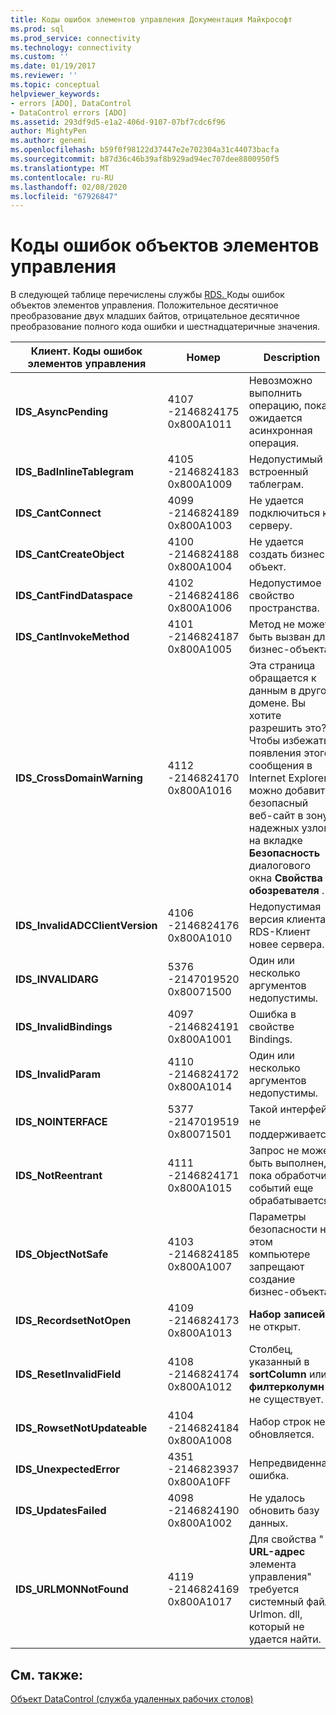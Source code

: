 ```yaml
---
title: Коды ошибок элементов управления Документация Майкрософт
ms.prod: sql
ms.prod_service: connectivity
ms.technology: connectivity
ms.custom: ''
ms.date: 01/19/2017
ms.reviewer: ''
ms.topic: conceptual
helpviewer_keywords:
- errors [ADO], DataControl
- DataControl errors [ADO]
ms.assetid: 293df9d5-e1a2-406d-9107-07bf7cdc6f96
author: MightyPen
ms.author: genemi
ms.openlocfilehash: b59f0f98122d37447e2e702304a31c44073bacfa
ms.sourcegitcommit: b87d36c46b39af8b929ad94ec707dee8800950f5
ms.translationtype: MT
ms.contentlocale: ru-RU
ms.lasthandoff: 02/08/2020
ms.locfileid: "67926847"
---
```

# <a name="datacontrol-object-error-codes"></a>Коды ошибок объектов элементов управления
В следующей таблице перечислены службы [RDS. ](../../../ado/reference/rds-api/datacontrol-object-rds.md)Коды ошибок объектов элементов управления. Положительное десятичное преобразование двух младших байтов, отрицательное десятичное преобразование полного кода ошибки и шестнадцатеричные значения.

|Клиент. Коды ошибок элементов управления|Номер|Description|
|---------------------------------|------------|-----------------|
|**IDS_AsyncPending**|4107 -2146824175 0x800A1011|Невозможно выполнить операцию, пока ожидается асинхронная операция.|
|**IDS_BadInlineTablegram**|4105 -2146824183 0x800A1009|Недопустимый встроенный таблеграм.|
|**IDS_CantConnect**|4099 -2146824189 0x800A1003|Не удается подключиться к серверу.|
|**IDS_CantCreateObject**|4100 -2146824188 0x800A1004|Не удается создать бизнес-объект.|
|**IDS_CantFindDataspace**|4102 -2146824186 0x800A1006|Недопустимое свойство пространства.|
|**IDS_CantInvokeMethod**|4101 -2146824187 0x800A1005|Метод не может быть вызван для бизнес-объекта.|
|**IDS_CrossDomainWarning**|4112 -2146824170 0x800A1016|Эта страница обращается к данным в другом домене. Вы хотите разрешить это? Чтобы избежать появления этого сообщения в Internet Explorer, можно добавить безопасный веб-сайт в зону надежных узлов на вкладке **Безопасность** диалогового окна **Свойства обозревателя** .|
|**IDS_InvalidADCClientVersion**|4106 -2146824176 0x800A1010|Недопустимая версия клиента RDS-Клиент новее сервера.|
|**IDS_INVALIDARG**|5376 -2147019520 0x80071500|Один или несколько аргументов недопустимы.|
|**IDS_InvalidBindings**|4097 -2146824191 0x800A1001|Ошибка в свойстве Bindings.|
|**IDS_InvalidParam**|4110 -2146824172 0x800A1014|Один или несколько аргументов недопустимы.|
|**IDS_NOINTERFACE**|5377 -2147019519 0x80071501|Такой интерфейс не поддерживается.|
|**IDS_NotReentrant**|4111 -2146824171 0x800A1015|Запрос не может быть выполнен, пока обработчик событий еще обрабатывается.|
|**IDS_ObjectNotSafe**|4103 -2146824185 0x800A1007|Параметры безопасности на этом компьютере запрещают создание бизнес-объекта.|
|**IDS_RecordsetNotOpen**|4109 -2146824173 0x800A1013|**Набор записей** не открыт.|
|**IDS_ResetInvalidField**|4108 -2146824174 0x800A1012|Столбец, указанный в **sortColumn** или **филтерколумн** , не существует.|
|**IDS_RowsetNotUpdateable**|4104 -2146824184 0x800A1008|Набор строк не обновляется.|
|**IDS_UnexpectedError**|4351 -2146823937 0x800A10FF|Непредвиденная ошибка.|
|**IDS_UpdatesFailed**|4098 -2146824190 0x800A1002|Не удалось обновить базу данных.|
|**IDS_URLMONNotFound**|4119 -2146824169 0x800A1017|Для свойства " **URL-адрес** элемента управления" требуется системный файл Urlmon. dll, который не удается найти.|

## <a name="see-also"></a>См. также:
 [Объект DataControl (служба удаленных рабочих столов)](../../../ado/reference/rds-api/datacontrol-object-rds.md)
